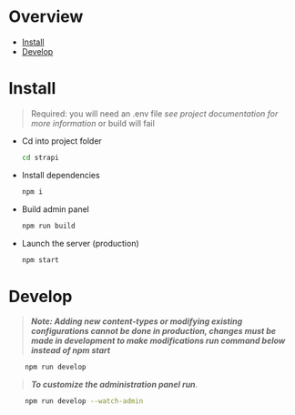 # Overview #
- [Install](#install)
- [Develop](#develop)




# Install
> Required: you will need an .env file *see project documentation for more information* or build will fail 

- Cd into project folder
    ```bash 
    cd strapi
    ```
- Install dependencies 
    ```bash 
    npm i
    ```
- Build admin panel  
    ```bash 
    npm run build
    ```
- Launch the server (production)
    ```bash 
    npm start
    ```
# Develop
> ***Note: Adding new content-types or modifying existing configurations cannot be done in production, changes must be made in development to make modifications run command below instead of npm start***

```bash 
    npm run develop
```
> ***To customize the administration panel run***.
```bash 
    npm run develop --watch-admin
```
